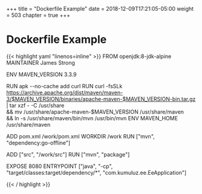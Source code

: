 +++
title = "Dockerfile Example"
date = 2018-12-09T17:21:05-05:00
weight = 503
chapter = true
+++

# Dockerfile Example

{{< highlight yaml "linenos=inline" >}}
FROM openjdk:8-jdk-alpine
MAINTAINER James Strong  

ENV MAVEN_VERSION 3.3.9

RUN apk --no-cache add curl
RUN curl -fsSLk https://archive.apache.org/dist/maven/maven-3/$MAVEN_VERSION/binaries/apache-maven-$MAVEN_VERSION-bin.tar.gz | tar xzf - -C /usr/share \
	&& mv /usr/share/apache-maven-$MAVEN_VERSION /usr/share/maven \
	&& ln -s /usr/share/maven/bin/mvn /usr/bin/mvn
ENV MAVEN_HOME /usr/share/maven

ADD pom.xml /work/pom.xml
WORKDIR /work
RUN ["mvn", "dependency:go-offline"]

ADD ["src", "/work/src"]
RUN ["mvn", "package"]

EXPOSE 8080 
ENTRYPOINT ["java", "-cp", "target/classes:target/dependency/*", "com.kumuluz.ee.EeApplication"]

{{< / highlight >}}